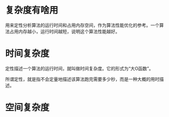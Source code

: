 # 复杂度有啥用

用来定性分析算法的运行时间和占用内存空间，作为算法性能优化的参考。一个算法占用内存越小，运行时间越短，说明这个算法性能越好。

# 时间复杂度

定性描述一个算法的运行时间，就叫做时间复杂度。它的形式为“大O函数”。

所谓定性，就是指不会定量地描述该算法跑完需要多少秒，而是一种大概的用时描述。


# 空间复杂度